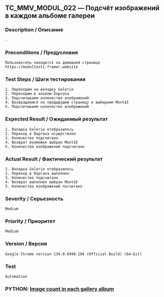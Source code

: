 ## TC_MMV_MODUL_022 — Подсчёт изображений в каждом альбоме галереи

### Description / Описание
    -

### Preconditions / Предусловия
    Пользователь находится на домашней странице https://modultest1.framer.website

### Test Steps / Шаги тестирования
    1. Переходим на вкладку Galerie
    2. Переходим в альбом Doprava
    3. Подсчитываем количество изображений
    4. Возвращаемся на предыдущею страницу и выбираем Montáž
    5. Подсчитываем количество изображений

### Expected Result / Ожидаемый результат
    1. Вкладка Galerie отобразилось
    2. Переход в Doprava осуществлен
    3. Количество подсчитано
    4. Возврат возможен выбран Montáž
    5. Количество изображений подсчитано

### Actual Result / Фактический результат
    1. Вкладка Galerie отобразилось
    2. Переход в Doprava выполнен
    3. Количество подсчитано
    4. Возврат выполнен выбран Montáž
    5. Количество изображений посчитано

### Severity / Серьезность
    Medium

### Priority / Приоритет
    Medium

### Version / Версия
    Google Chrome version 134.0.6998.166 (Official Build) (64-bit)

### Test
    Automation

### PYTHON: [Image count in each gallery album](https://github.com/dema28/CrashProof/blob/main/tests/test_gallery_albums.py)